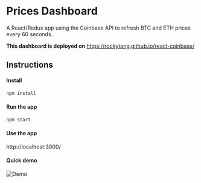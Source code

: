 # Prices Dashboard
A React/Redux app using the Coinbase API to refresh BTC and ETH prices every 60 seconds.

**This dashboard is deployed on** https://rockytang.github.io/react-coinbase/  
  
## Instructions

#### Install
```bash
npm install
```

#### Run the app
```bash
npm start
```

#### Use the app
http://localhost:3000/

#### Quick demo
![Demo](http://g.recordit.co/OfK6FhOSV5.gif)  
